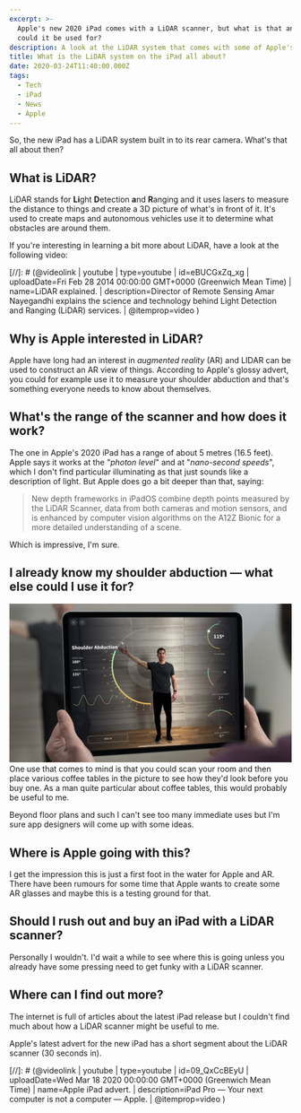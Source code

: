```yaml
---
excerpt: >-
  Apple's new 2020 iPad comes with a LiDAR scanner, but what is that and what
  could it be used for?
description: A look at the LiDAR system that comes with some of Apple's latest iPads.
title: What is the LiDAR system on the iPad all about?
date: 2020-03-24T11:40:00.000Z
tags:
  - Tech
  - iPad
  - News
  - Apple
---
```

So, the new iPad has a LiDAR system built in to its rear camera. What's that all about then?

## What is LiDAR?

LiDAR stands for **Li**ght **D**etection **a**nd **R**anging and it uses lasers to measure the distance to things and create a 3D picture of what's in front of it. It's used to create maps and autonomous vehicles use it to determine what obstacles are around them.

If you're interesting in learning a bit more about LiDAR, have a look at the following video:

[//]: # (@videolink | youtube | type=youtube | id=eBUCGxZq_xg | uploadDate=Fri Feb 28 2014 00:00:00 GMT+0000 (Greenwich Mean Time) | name=LiDAR explained. | description=Director of Remote Sensing Amar Nayegandhi explains the science and technology behind Light Detection and Ranging (LiDAR) services. | @itemprop=video )

## Why is Apple interested in LiDAR?

Apple have long had an interest in *augmented reality* (AR) and LIDAR can be used to construct an AR view of things. According to Apple's glossy advert, you could for example use it to measure your shoulder abduction and that's something everyone needs to know about themselves.

## What's the range of the scanner and how does it work?

The one in Apple's 2020 iPad has a range of about 5 metres (16.5 feet). Apple says it works at the "*photon level*" and at "*nano-second speeds*", which I don't find particular illuminating as that just sounds like a description of light. But Apple does go a bit deeper than that, saying:

> New depth frameworks in iPadOS combine depth points measured by the LiDAR Scanner, data from both cameras and motion sensors, and is enhanced by computer vision algorithms on the A12Z Bionic for a more detailed understanding of a scene.

Which is impressive, I'm sure.

## I already know my shoulder abduction — what else could I use it for?

![Apple glossy showing LiDAR scanner measuring shoulder abduction.](/assets/images/posts/2020/03/2020-03-24-apple-ipad-lidar-ad.jpg "caption=Measuring shoulder abduction with LiDAR.|class=s50 right|title=Measuring shoulder abduction with LiDAR.|@itemprop=image")
One use that comes to mind is that you could scan your room and then place various coffee tables in the picture to see how they'd look before you buy one. As a man quite particular about coffee tables, this would probably be useful to me.

Beyond floor plans and such I can't see too many immediate uses but I'm sure app designers will come up with some ideas.

## Where is Apple going with this?

I get the impression this is just a first foot in the water for Apple and AR. There have been rumours for some time that Apple wants to create some AR glasses and maybe this is a testing ground for that.

## Should I rush out and buy an iPad with a LiDAR scanner?

Personally I wouldn't. I'd wait a while to see where this is going unless you already have some pressing need to get funky with a LiDAR scanner.

## Where can I find out more?

The internet is full of articles about the latest iPad release but I couldn't find much about how a LiDAR scanner might be useful to me.

Apple's latest advert for the new iPad has a short segment about the LiDAR scanner (30 seconds in).

[//]: # (@videolink | youtube | type=youtube | id=09_QxCcBEyU | uploadDate=Wed Mar 18 2020 00:00:00 GMT+0000 (Greenwich Mean Time) | name=Apple iPad advert. | description=iPad Pro — Your next computer is not a computer — Apple. | @itemprop=video )

